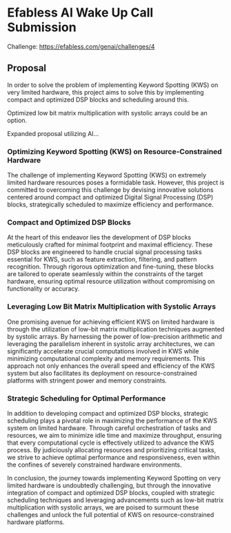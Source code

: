 # Efabless AI Wake Up Call Submission

Challenge: https://efabless.com/genai/challenges/4

## Proposal

In order to solve the problem of implementing Keyword Spotting (KWS) on very limited hardware, this project aims to solve this by implementing compact and optimized DSP blocks and scheduling around this.

Optimized low bit matrix multiplication with systolic arrays could be an option.

Expanded proposal utilizing AI...

### Optimizing Keyword Spotting (KWS) on Resource-Constrained Hardware
The challenge of implementing Keyword Spotting (KWS) on extremely limited hardware resources poses a formidable task. However, this project is committed to overcoming this challenge by devising innovative solutions centered around compact and optimized Digital Signal Processing (DSP) blocks, strategically scheduled to maximize efficiency and performance.

### Compact and Optimized DSP Blocks
At the heart of this endeavor lies the development of DSP blocks meticulously crafted for minimal footprint and maximal efficiency. These DSP blocks are engineered to handle crucial signal processing tasks essential for KWS, such as feature extraction, filtering, and pattern recognition. Through rigorous optimization and fine-tuning, these blocks are tailored to operate seamlessly within the constraints of the target hardware, ensuring optimal resource utilization without compromising on functionality or accuracy.

### Leveraging Low Bit Matrix Multiplication with Systolic Arrays
One promising avenue for achieving efficient KWS on limited hardware is through the utilization of low-bit matrix multiplication techniques augmented by systolic arrays. By harnessing the power of low-precision arithmetic and leveraging the parallelism inherent in systolic array architectures, we can significantly accelerate crucial computations involved in KWS while minimizing computational complexity and memory requirements. This approach not only enhances the overall speed and efficiency of the KWS system but also facilitates its deployment on resource-constrained platforms with stringent power and memory constraints.

### Strategic Scheduling for Optimal Performance
In addition to developing compact and optimized DSP blocks, strategic scheduling plays a pivotal role in maximizing the performance of the KWS system on limited hardware. Through careful orchestration of tasks and resources, we aim to minimize idle time and maximize throughput, ensuring that every computational cycle is effectively utilized to advance the KWS process. By judiciously allocating resources and prioritizing critical tasks, we strive to achieve optimal performance and responsiveness, even within the confines of severely constrained hardware environments.

In conclusion, the journey towards implementing Keyword Spotting on very limited hardware is undoubtedly challenging, but through the innovative integration of compact and optimized DSP blocks, coupled with strategic scheduling techniques and leveraging advancements such as low-bit matrix multiplication with systolic arrays, we are poised to surmount these challenges and unlock the full potential of KWS on resource-constrained hardware platforms.


